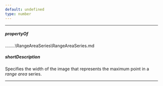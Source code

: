 ```yaml
---
default: undefined
type: number
---
```

---
##### propertyOf
..\..\..\..\RangeAreaSeries\RangeAreaSeries.md

##### shortDescription
Specifies the width of the image that represents the maximum point in a *range area* series.

---
